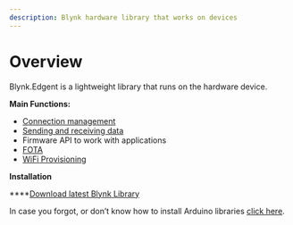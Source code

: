 ```yaml
---
description: Blynk hardware library that works on devices
---
```


# Overview

Blynk.Edgent is a lightweight library that runs on the hardware device. 

**Main Functions:**

* [Connection management](api/connection-management.md)
* [Sending and receiving data](api/virtual-pins.md)
* Firmware API to work with applications
* [FOTA](../web-dashboard/blynk.air/)
* [WiFi Provisioning ](../mobile-applications/device-management/add-new-device.md)

**Installation**

\*\*\*\*[Download latest Blynk Library](https://github.com/blynkkk/blynk-library/releases/tag/v1.0.0-beta.1)

In case you forgot, or don’t know how to install Arduino libraries [click here](http://www.arduino.cc/en/guide/libraries).

